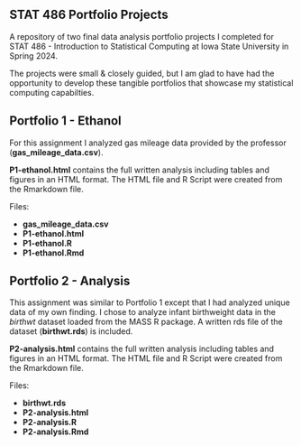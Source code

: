 ## STAT 486 Portfolio Projects
A repository of two final data analysis portfolio projects I completed for STAT 486 - Introduction to Statistical Computing at Iowa State University in Spring 2024.

The projects were small & closely guided, 
but I am glad to have had the opportunity to develop these tangible portfolios that showcase my statistical computing capabilties.  

## Portfolio 1 - Ethanol
For this assignment I analyzed gas mileage data provided by the professor (__gas_mileage_data.csv__).

__P1-ethanol.html__ contains the full written analysis including tables and figures in an HTML format. 
The HTML file and R Script were created from the Rmarkdown file.

Files:
* __gas_mileage_data.csv__
* __P1-ethanol.html__
* __P1-ethanol.R__
* __P1-ethanol.Rmd__

## Portfolio 2 - Analysis
This assignment was similar to Portfolio 1 except that I had analyzed unique data of my own finding.
I chose to analyze infant birthweight data in the _birthwt_ dataset loaded from the MASS R package.
A written rds file of the dataset (__birthwt.rds__) is included.


__P2-analysis.html__ contains the full written analysis including tables and figures in an HTML format. 
The HTML file and R Script were created from the Rmarkdown file.

Files:
* __birthwt.rds__
* __P2-analysis.html__
* __P2-analysis.R__
* __P2-analysis.Rmd__
